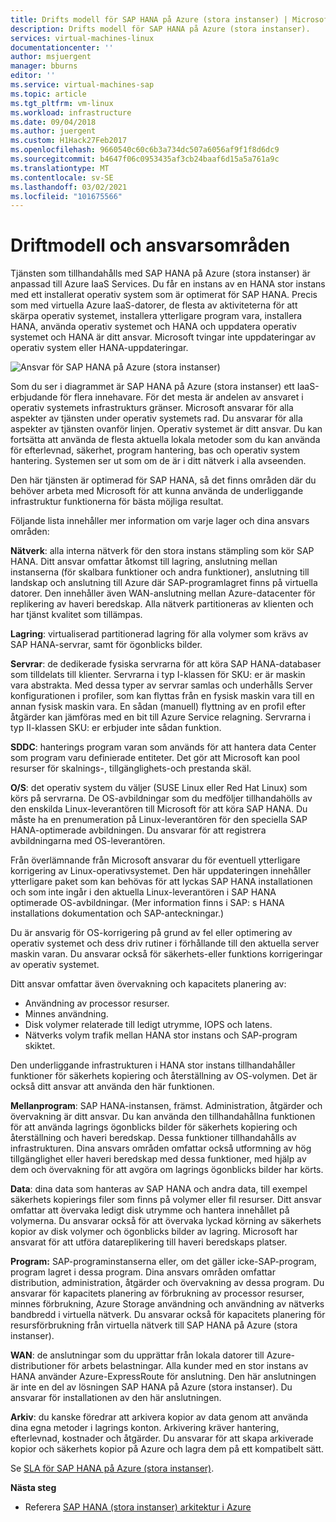 ```yaml
---
title: Drifts modell för SAP HANA på Azure (stora instanser) | Microsoft Docs
description: Drifts modell för SAP HANA på Azure (stora instanser).
services: virtual-machines-linux
documentationcenter: ''
author: msjuergent
manager: bburns
editor: ''
ms.service: virtual-machines-sap
ms.topic: article
ms.tgt_pltfrm: vm-linux
ms.workload: infrastructure
ms.date: 09/04/2018
ms.author: juergent
ms.custom: H1Hack27Feb2017
ms.openlocfilehash: 9660540c60c6b3a734dc507a6056af9f1f8d6dc9
ms.sourcegitcommit: b4647f06c0953435af3cb24baaf6d15a5a761a9c
ms.translationtype: MT
ms.contentlocale: sv-SE
ms.lasthandoff: 03/02/2021
ms.locfileid: "101675566"
---
```

# <a name="operations-model-and-responsibilities"></a>Driftmodell och ansvarsområden

Tjänsten som tillhandahålls med SAP HANA på Azure (stora instanser) är anpassad till Azure IaaS Services. Du får en instans av en HANA stor instans med ett installerat operativ system som är optimerat för SAP HANA. Precis som med virtuella Azure IaaS-datorer, de flesta av aktiviteterna för att skärpa operativ systemet, installera ytterligare program vara, installera HANA, använda operativ systemet och HANA och uppdatera operativ systemet och HANA är ditt ansvar. Microsoft tvingar inte uppdateringar av operativ system eller HANA-uppdateringar.

![Ansvar för SAP HANA på Azure (stora instanser)](./media/hana-overview-architecture/image2-responsibilities.png)

Som du ser i diagrammet är SAP HANA på Azure (stora instanser) ett IaaS-erbjudande för flera innehavare. För det mesta är andelen av ansvaret i operativ systemets infrastrukturs gränser. Microsoft ansvarar för alla aspekter av tjänsten under operativ systemets rad. Du ansvarar för alla aspekter av tjänsten ovanför linjen. Operativ systemet är ditt ansvar. Du kan fortsätta att använda de flesta aktuella lokala metoder som du kan använda för efterlevnad, säkerhet, program hantering, bas och operativ system hantering. Systemen ser ut som om de är i ditt nätverk i alla avseenden.

Den här tjänsten är optimerad för SAP HANA, så det finns områden där du behöver arbeta med Microsoft för att kunna använda de underliggande infrastruktur funktionerna för bästa möjliga resultat.

Följande lista innehåller mer information om varje lager och dina ansvars områden:

**Nätverk**: alla interna nätverk för den stora instans stämpling som kör SAP HANA. Ditt ansvar omfattar åtkomst till lagring, anslutning mellan instanserna (för skalbara funktioner och andra funktioner), anslutning till landskap och anslutning till Azure där SAP-programlagret finns på virtuella datorer. Den innehåller även WAN-anslutning mellan Azure-datacenter för replikering av haveri beredskap. Alla nätverk partitioneras av klienten och har tjänst kvalitet som tillämpas.

**Lagring**: virtualiserad partitionerad lagring för alla volymer som krävs av SAP HANA-servrar, samt för ögonblicks bilder. 

**Servrar**: de dedikerade fysiska servrarna för att köra SAP HANA-databaser som tilldelats till klienter. Servrarna i typ I-klassen för SKU: er är maskin vara abstrakta. Med dessa typer av servrar samlas och underhålls Server konfigurationen i profiler, som kan flyttas från en fysisk maskin vara till en annan fysisk maskin vara. En sådan (manuell) flyttning av en profil efter åtgärder kan jämföras med en bit till Azure Service relagning. Servrarna i typ II-klassen SKU: er erbjuder inte sådan funktion.

**SDDC**: hanterings program varan som används för att hantera data Center som program varu definierade entiteter. Det gör att Microsoft kan pool resurser för skalnings-, tillgänglighets-och prestanda skäl.

**O/S**: det operativ system du väljer (SUSE Linux eller Red Hat Linux) som körs på servrarna. De OS-avbildningar som du medföljer tillhandahölls av den enskilda Linux-leverantören till Microsoft för att köra SAP HANA. Du måste ha en prenumeration på Linux-leverantören för den speciella SAP HANA-optimerade avbildningen. Du ansvarar för att registrera avbildningarna med OS-leverantören. 

Från överlämnande från Microsoft ansvarar du för eventuell ytterligare korrigering av Linux-operativsystemet. Den här uppdateringen innehåller ytterligare paket som kan behövas för att lyckas SAP HANA installationen och som inte ingår i den aktuella Linux-leverantören i SAP HANA optimerade OS-avbildningar. (Mer information finns i SAP: s HANA installations dokumentation och SAP-anteckningar.) 

Du är ansvarig för OS-korrigering på grund av fel eller optimering av operativ systemet och dess driv rutiner i förhållande till den aktuella server maskin varan. Du ansvarar också för säkerhets-eller funktions korrigeringar av operativ systemet. 

Ditt ansvar omfattar även övervakning och kapacitets planering av:

- Användning av processor resurser.
- Minnes användning.
- Disk volymer relaterade till ledigt utrymme, IOPS och latens.
- Nätverks volym trafik mellan HANA stor instans och SAP-program skiktet.

Den underliggande infrastrukturen i HANA stor instans tillhandahåller funktioner för säkerhets kopiering och återställning av OS-volymen. Det är också ditt ansvar att använda den här funktionen.

**Mellanprogram**: SAP HANA-instansen, främst. Administration, åtgärder och övervakning är ditt ansvar. Du kan använda den tillhandahållna funktionen för att använda lagrings ögonblicks bilder för säkerhets kopiering och återställning och haveri beredskap. Dessa funktioner tillhandahålls av infrastrukturen. Dina ansvars områden omfattar också utformning av hög tillgänglighet eller haveri beredskap med dessa funktioner, med hjälp av dem och övervakning för att avgöra om lagrings ögonblicks bilder har körts.

**Data**: dina data som hanteras av SAP HANA och andra data, till exempel säkerhets kopierings filer som finns på volymer eller fil resurser. Ditt ansvar omfattar att övervaka ledigt disk utrymme och hantera innehållet på volymerna. Du ansvarar också för att övervaka lyckad körning av säkerhets kopior av disk volymer och ögonblicks bilder av lagring. Microsoft har ansvarat för att utföra datareplikering till haveri beredskaps platser.

**Program:** SAP-programinstanserna eller, om det gäller icke-SAP-program, program lagret i dessa program. Dina ansvars områden omfattar distribution, administration, åtgärder och övervakning av dessa program. Du ansvarar för kapacitets planering av förbrukning av processor resurser, minnes förbrukning, Azure Storage användning och användning av nätverks bandbredd i virtuella nätverk. Du ansvarar också för kapacitets planering för resursförbrukning från virtuella nätverk till SAP HANA på Azure (stora instanser).

**WAN**: de anslutningar som du upprättar från lokala datorer till Azure-distributioner för arbets belastningar. Alla kunder med en stor instans av HANA använder Azure-ExpressRoute för anslutning. Den här anslutningen är inte en del av lösningen SAP HANA på Azure (stora instanser). Du ansvarar för installationen av den här anslutningen.

**Arkiv**: du kanske föredrar att arkivera kopior av data genom att använda dina egna metoder i lagrings konton. Arkivering kräver hantering, efterlevnad, kostnader och åtgärder. Du ansvarar för att skapa arkiverade kopior och säkerhets kopior på Azure och lagra dem på ett kompatibelt sätt.

Se [SLA för SAP HANA på Azure (stora instanser)](https://azure.microsoft.com/support/legal/sla/sap-hana-large/).

**Nästa steg**
- Referera [SAP HANA (stora instanser) arkitektur i Azure](hana-architecture.md)
